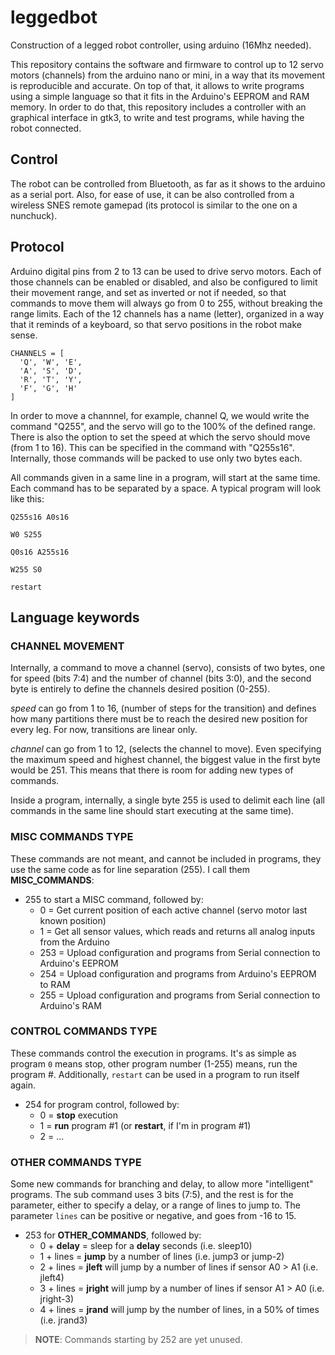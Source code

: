 leggedbot
========

Construction of a legged robot controller, using arduino (16Mhz needed).

This repository contains the software and firmware to control up to 12 servo motors (channels) from the arduino nano or mini, in a way that its movement is reproducible and accurate. On top of that, it allows to write programs using a simple language so that it fits in the Arduino's EEPROM and RAM memory. In order to do that, this repository includes a controller with an graphical interface in gtk3, to write and test programs, while having the robot connected.

## Control ##
The robot can be controlled from Bluetooth, as far as it shows to the arduino as a serial port. Also, for ease of use, it can be also controlled from a wireless SNES remote gamepad (its protocol is similar to the one on a nunchuck).

## Protocol ##
Arduino digital pins from 2 to 13 can be used to drive servo motors. Each of those channels can be enabled or disabled, and also be configured to limit their movement range, and set as inverted or not if needed, so that commands to move them will always go from 0 to 255, without breaking the range limits. Each of the 12 channels has a name (letter), organized in a way that it reminds of a keyboard, so that servo positions in the robot make sense.

```
CHANNELS = [
  'Q', 'W', 'E', 
  'A', 'S', 'D', 
  'R', 'T', 'Y', 
  'F', 'G', 'H'
]
```

In order to move a channnel, for example, channel Q, we would write the command "Q255", and the servo will go to the 100% of the defined range. There is also the option to set the speed at which the servo should move (from 1 to 16). This can be specified in the command with "Q255s16". Internally, those commands will be packed to use only two bytes each.

All commands given in a same line in a program, will start at the same time. Each command has to be separated by a space. A typical program will look like this:

```
Q255s16 A0s16

W0 S255

Q0s16 A255s16

W255 S0

restart
```

## Language keywords ##

### CHANNEL MOVEMENT ###
Internally, a command to move a channel (servo), consists of two bytes, one for speed (bits 7:4) and the number of channel (bits 3:0), and the second byte is entirely to define the channels desired position (0-255).

_speed_ can go from 1 to 16, (number of steps for the transition) and defines how many partitions there must be to reach the desired new position for every leg. For now, transitions are linear only.

_channel_ can go from 1 to 12, (selects the channel to move). Even specifying the maximum speed and highest channel, the biggest value in the first byte would be 251. This means that there is room for adding new types of commands.

Inside a program, internally, a single byte 255 is used to delimit each line (all commands in the same line should start executing at the same time).

### MISC COMMANDS TYPE ###
These commands are not meant, and cannot be included in programs, they use the same code as for line separation (255). I call them **MISC_COMMANDS**:

- 255 to start a MISC command, followed by:
	* 0   = Get current position of each active channel (servo motor last known position)
	* 1   = Get all sensor values, which reads and returns all analog inputs from the Arduino
	* 253 = Upload configuration and programs from Serial connection to Arduino's EEPROM
	* 254 = Upload configuration and programs from Arduino's EEPROM to RAM
	* 255 = Upload configuration and programs from Serial connection to Arduino's RAM

### CONTROL COMMANDS TYPE ###
These commands control the execution in programs. It's as simple as program `0` means stop, other program number (1-255) means, run the program #. Additionally, `restart` can be used in a program to run itself again.

- 254 for program control, followed by:
	* 0 = **stop** execution
	* 1 = **run** program #1 (or **restart**, if I'm in program #1)
	* 2 = ...

### OTHER COMMANDS TYPE ###
Some new commands for branching and delay, to allow more "intelligent" programs. The sub command uses 3 bits (7:5), and the rest is for the parameter, either to specify a delay, or a range of lines to jump to. The parameter `lines` can be positive or negative, and goes from -16 to 15.
- 253 for **OTHER_COMMANDS**, followed by:
	* 0 + **delay**	= sleep for a **delay** seconds (i.e. sleep10)
	* 1 + lines	= **jump** by a number of lines (i.e. jump3 or jump-2)
	* 2 + lines	= **jleft** will jump by a number of lines if sensor A0 > A1 (i.e. jleft4)
	* 3 + lines	= **jright** will jump by a number of lines if sensor A1 > A0 (i.e. jright-3)
	* 4 + lines	= **jrand** will jump by the number of lines, in a 50% of times (i.e. jrand3)

> **NOTE**: Commands starting by 252 are yet unused.

